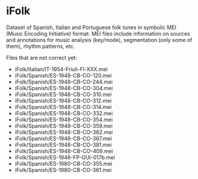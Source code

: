 # iFolk

Dataset of Spanish, Italian and Portuguese folk tunes in symbolic MEI (Music Encoding Initiative) format. MEI files include information on sources and annotations for music analysis (key/mode), segmentation (only some of them), rhythm patterns, etc.


Files that are not correct yet:
- iFolk/Italian/IT-1954-Friuli-Fl-XXX.mei
- iFolk/Spanish/ES-1948-CB-CO-120.mei 
- iFolk/Spanish/ES-1948-CB-CO-244.mei 
- iFolk/Spanish/ES-1948-CB-CO-304.mei 
- iFolk/Spanish/ES-1948-CB-CO-310.mei 
- iFolk/Spanish/ES-1948-CB-CO-312.mei 
- iFolk/Spanish/ES-1948-CB-CO-314.mei 
- iFolk/Spanish/ES-1948-CB-CO-332.mei 
- iFolk/Spanish/ES-1948-CB-CO-354.mei 
- iFolk/Spanish/ES-1948-CB-CO-359.mei 
- iFolk/Spanish/ES-1948-CB-CO-362.mei 
- iFolk/Spanish/ES-1948-CB-CO-367.mei 
- iFolk/Spanish/ES-1948-CB-CO-381.mei 
- iFolk/Spanish/ES-1948-CB-CO-409.mei 
- iFolk/Spanish/ES-1948-FP-GUI-017b.mei 
- iFolk/Spanish/ES-1980-CB-CO-355.mei 
- iFolk/Spanish/ES-1980-CB-CO-361.mei 
